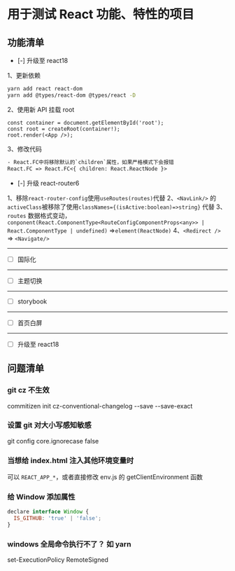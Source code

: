 # 用于测试 React 功能、特性的项目

## 功能清单

- [-] 升级至 react18

1、更新依赖

```bash
yarn add react react-dom
yarn add @types/react-dom @types/react -D
```

2、使用新 API 挂载 root

```tsx
const container = document.getElementById('root');
const root = createRoot(container!);
root.render(<App />);
```

3、修改代码

```txt
- React.FC中将移除默认的`children`属性，如果严格模式下会报错
React.FC => React.FC<{ children: React.ReactNode }>
```

- [-] 升级 react-router6

1、移除`react-router-config`使用`useRoutes(routes)`代替
2、`<NavLink/>` 的 `activeClass`被移除了使用`classNames={(isActive:boolean)=>string}` 代替
3、`routes` 数据格式变动，`conponent(React.ComponentType<RouteConfigComponentProps<any>> | React.ComponentType | undefined)` =>`element(ReactNode)`
4、`<Redirect />` => `<Navigate/>`

---

- [ ] 国际化

---

- [ ] 主题切换

---

- [ ] storybook

---

- [ ] 首页白屏

---

- [ ] 升级至 react18

## 问题清单

### git cz 不生效

commitizen init cz-conventional-changelog --save --save-exact

### 设置 git 对大小写感知敏感

git config core.ignorecase false

### 当想给 index.html 注入其他环境变量时

可以 `REACT_APP_*`，或者直接修改 env.js 的 getClientEnvironment 函数

### 给 Window 添加属性

```javascript
declare interface Window {
  IS_GITHUB: 'true' | 'false';
}
```

### windows 全局命令执行不了？ 如 yarn

set-ExecutionPolicy RemoteSigned
